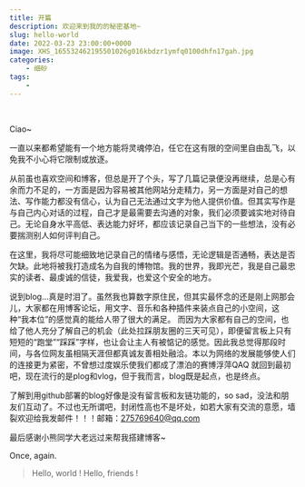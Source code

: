 ```yaml
---
title: 开篇
description: 欢迎来到我的的秘密基地~
slug: hello-world
date: 2022-03-23 23:00:00+0000
image: XHS_165532462195501026g016kbdzr1ymfq0100dhfn17gah.jpg
categories:
    - 细砂
tags:
    - 
---
```


<br/>

Ciao~

一直以来都希望能有一个地方能将灵魂停泊，任它在这有限的空间里自由乱飞，以免我不小心将它限制或放逐。

从前虽也喜欢空间和博客，但总是开了个头，写了几篇记录便没再继续，总是心有余而力不足的，一方面是因为容易被其他网站分走精力，另一方面是对自己的想法、写作能力都没有信心，认为自己无法通过文字为他人提供价值。但其实写作是与自己内心对话的过程，自己才是最需要去沟通的对象，我们必须要诚实地对待自己。无论自身水平高低、表达能力好坏，都应该记录自己当下的一些想法，没有必要揣测别人如何评判自己。

在这里，我将尽可能细致地记录自己的情绪与感悟，无论逻辑是否通畅，表达是否欠缺。此地将被我打造成名为自我的博物馆。我的世界，我即光芒，我是自己最忠实的读者、最虔诚的信徒，我爱我，也爱这个安全的地方。

说到blog...真是时泪了。虽然我也算数字原住民，但其实最怀念的还是刚上网那会儿，大家都在用博客论坛，用文字、音乐和各种插件来装点自己的小空间，这种“我本位”的感觉真的能给人带了很大的满足。 而因为大家都有自己的空间，也给了他人充分了解自己的机会（此处拉踩朋友圈的三天可见），即便留言板上只有短短的“跑堂”“踩踩”字样，也让会让主人有被惦记的感觉。因此我总觉得那段时间，与各位网友虽相隔天涯但都真诚友善相处融洽。本以为网络的发展能够使人们的连接更为紧密，不曾想过度娱乐使我们都成了漂泊的赛博浮萍QAQ 就回到最初吧，现在流行的是plog和vlog，但于我而言，blog既是起点，也是终点。

了解到用github部署的blog好像是没有留言板和友链功能的，so sad，没法和朋友们互动了。不过也无所谓吧，封闭性高也不是坏处，如若大家有交流的意愿，墙裂欢迎给我发邮件！！！邮箱：275769640@qq.com

最后感谢小熊同学大老远过来帮我搭建博客~

Once, again.

>Hello, world ! Hello, friends !
